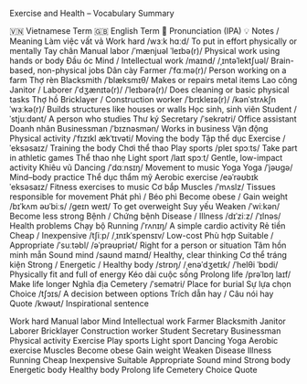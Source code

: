 Exercise and Health – Vocabulary Summary

🇻🇳 Vietnamese Term	🇬🇧 English Term	📣 Pronunciation (IPA)	💡 Notes / Meaning
Làm việc vất vả	Work hard	/wɜːk hɑːd/	To put in effort physically or mentally
Tay chân	Manual labor	/ˈmænjuəl ˈleɪbə(r)/	Physical work using hands or body
Đầu óc	Mind / Intellectual work	/maɪnd/ /ˌɪntəˈlektʃuəl/	Brain-based, non-physical jobs
Dân cày	Farmer	/ˈfɑːmə(r)/	Person working on a farm
Thợ rèn	Blacksmith	/ˈblæksmɪθ/	Makes or repairs metal items
Lao công	Janitor / Laborer	/ˈdʒænɪtə(r)/ /ˈleɪbərə(r)/	Does cleaning or basic physical tasks
Thợ hồ	Bricklayer / Construction worker	/ˈbrɪkleɪə(r)/ /kənˈstrʌkʃn ˈwɜːkə(r)/	Builds structures like houses or walls
Học sinh, sinh viên	Student	/ˈstjuːdənt/	A person who studies
Thư ký	Secretary	/ˈsekrətri/	Office assistant
Doanh nhân	Businessman	/ˈbɪznəsmən/	Works in business
Vận động	Physical activity	/ˈfɪzɪkl ækˈtɪvəti/	Moving the body
Tập thể dục	Exercise	/ˈeksəsaɪz/	Training the body
Chơi thể thao	Play sports	/pleɪ spɔːts/	Take part in athletic games
Thể thao nhẹ	Light sport	/laɪt spɔːt/	Gentle, low-impact activity
Khiêu vũ	Dancing	/ˈdɑːnsɪŋ/	Movement to music
Yoga	Yoga	/ˈjəʊɡə/	Mind–body practice
Thể dục thẩm mỹ	Aerobic exercise	/eəˈrəʊbɪk ˈeksəsaɪz/	Fitness exercises to music
Cơ bắp	Muscles	/ˈmʌslz/	Tissues responsible for movement
Phát phì / Béo phì	Become obese / Gain weight	/bɪˈkʌm əʊˈbiːs/ /ɡeɪn weɪt/	To get overweight
Suy yếu	Weaken	/ˈwiːkən/	Become less strong
Bệnh / Chứng bệnh	Disease / Illness	/dɪˈziːz/ /ˈɪlnəs/	Health problems
Chạy bộ	Running	/ˈrʌnɪŋ/	A simple cardio activity
Rẻ tiền	Cheap / Inexpensive	/tʃiːp/ /ˌɪnɪkˈspensɪv/	Low-cost
Phù hợp	Suitable / Appropriate	/ˈsuːtəbl/ /əˈprəʊpriət/	Right for a person or situation
Tâm hồn minh mẫn	Sound mind	/saʊnd maɪnd/	Healthy, clear thinking
Cơ thể tráng kiện	Strong / Energetic / Healthy body	/strɒŋ/ /ˌenəˈdʒetɪk/ /ˈhelθi ˈbɒdi/	Physically fit and full of energy
Kéo dài cuộc sống	Prolong life	/prəˈlɒŋ laɪf/	Make life longer
Nghĩa địa	Cemetery	/ˈsemətri/	Place for burial
Sự lựa chọn	Choice	/tʃɔɪs/	A decision between options
Trích dẫn hay / Câu nói hay	Quote	/kwəʊt/	Inspirational sentence



Work hard
Manual labor
Mind
Intellectual work
Farmer
Blacksmith
Janitor
Laborer
Bricklayer
Construction worker
Student
Secretary
Businessman
Physical activity
Exercise
Play sports
Light sport
Dancing
Yoga
Aerobic exercise
Muscles
Become obese
Gain weight
Weaken
Disease
Illness
Running
Cheap
Inexpensive
Suitable
Appropriate
Sound mind
Strong body
Energetic body
Healthy body
Prolong life
Cemetery
Choice
Quote
